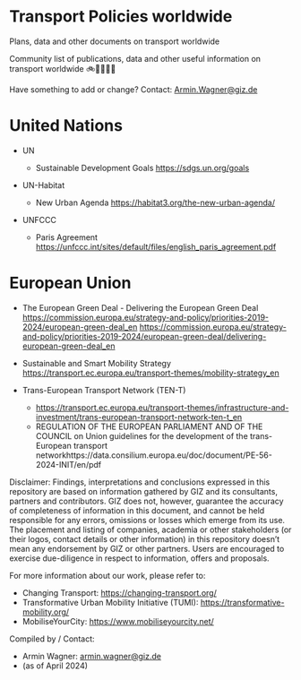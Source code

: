 # Transport Policies worldwide

Plans, data and other documents on transport worldwide

Community list of publications, data and other useful information on transport worldwide 🚲🚌🚋🌳🚊

Have something to add or change? Contact: Armin.Wagner@giz.de

# United Nations

- UN	
  - Sustainable Development Goals	https://sdgs.un.org/goals 

- UN-Habitat
  - New Urban Agenda	https://habitat3.org/the-new-urban-agenda/

- UNFCCC	
  - Paris Agreement	https://unfccc.int/sites/default/files/english_paris_agreement.pdf 


# European Union

- The European Green Deal - Delivering the European Green Deal 	https://commission.europa.eu/strategy-and-policy/priorities-2019-2024/european-green-deal_en 
https://commission.europa.eu/strategy-and-policy/priorities-2019-2024/european-green-deal/delivering-european-green-deal_en 

- Sustainable and Smart Mobility Strategy	https://transport.ec.europa.eu/transport-themes/mobility-strategy_en 

- Trans-European Transport Network (TEN-T)
	- https://transport.ec.europa.eu/transport-themes/infrastructure-and-investment/trans-european-transport-network-ten-t_en
 	- REGULATION OF THE EUROPEAN PARLIAMENT AND OF THE COUNCIL on Union guidelines for the development of the trans-European transport networkhttps://data.consilium.europa.eu/doc/document/PE-56-2024-INIT/en/pdf



		
Disclaimer: Findings, interpretations and conclusions expressed in this repository are based on information gathered by GIZ and its consultants, partners and contributors. GIZ does not, however, guarantee the accuracy of completeness of information in this document, and cannot be held responsible for any errors, omissions or losses which emerge from its use. The placement and listing of companies, academia or other stakeholders (or their logos, contact details or other information) in this repository doesn’t mean any endorsement by GIZ or other partners. Users are encouraged to exercise due-diligence in respect to information, offers and proposals.


For more information about our work, please refer to: 
- Changing Transport: https://changing-transport.org/
-	Transformative Urban Mobility Initiative (TUMI): https://transformative-mobility.org/
-	MobiliseYourCity: https://www.mobiliseyourcity.net/
		

Compiled by / Contact:
- Armin Wagner: armin.wagner@giz.de
- (as of April 2024)
